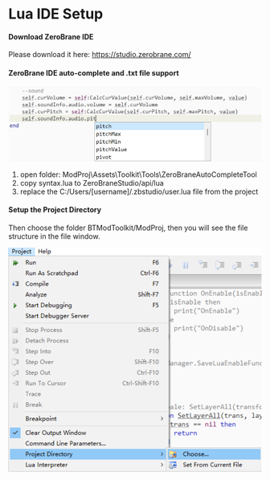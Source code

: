 # Lua IDE Setup



#### Download ZeroBrane IDE

Please download it here: https://studio.zerobrane.com/



#### ZeroBrane IDE auto-complete and  .txt file support

![image-20220713191526192](lua-env-config/image-20220713191526192.png)

1. open folder: ModProj\Assets\Toolkit\Tools\ZeroBraneAutoCompleteTool
2. copy syntax.lua to ZeroBraneStudio/api/lua
3. replace the C:/Users/[username]/.zbstudio/user.lua file from the project





#### Setup the Project Directory

Then choose the folder BTModToolkit/ModProj, then you will see the file structure in the file window.

![image-20220713192501781](lua-env-config/image-20220713192501781.png)





